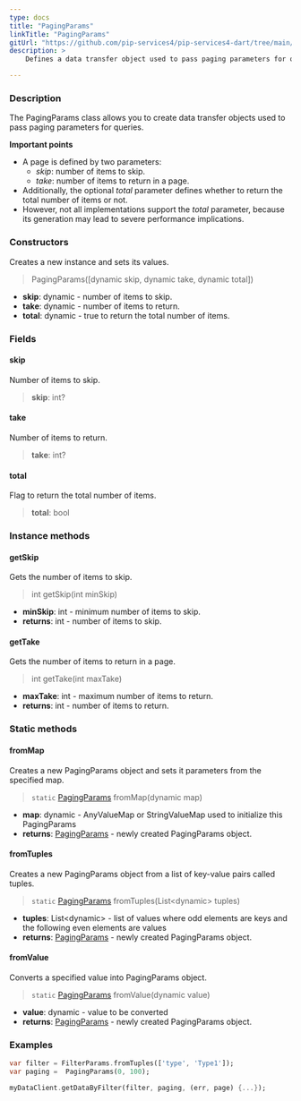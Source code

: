 ```yaml
---
type: docs
title: "PagingParams"
linkTitle: "PagingParams"
gitUrl: "https://github.com/pip-services4/pip-services4-dart/tree/main/pip-services4-data-dart"
description: > 
    Defines a data transfer object used to pass paging parameters for queries.

---
```


### Description

The PagingParams class allows you to create data transfer objects used to pass paging parameters for queries.

**Important points**

- A page is defined by two parameters:
    - *skip*: number of items to skip.
    - *take*: number of items to return in a page.
 - Additionally, the optional *total* parameter defines whether to return the total number of items or not.
 - However, not all implementations support the *total* parameter, because its generation may lead to severe performance implications.

### Constructors
Creates a new instance and sets its values.

> PagingParams([dynamic skip, dynamic take, dynamic total])

- **skip**: dynamic - number of items to skip.
- **take**: dynamic - number of items to return. 
- **total**: dynamic - true to return the total number of items.


### Fields

<span class="hide-title-link">

#### skip
Number of items to skip.
> **skip**: int?

#### take
Number of items to return. 
> **take**: int?

#### total
Flag to return the total number of items.
> **total**: bool

</span>


### Instance methods

#### getSkip
Gets the number of items to skip.

> int getSkip(int minSkip)

- **minSkip**: int - minimum number of items to skip.
- **returns**: int - number of items to skip.


#### getTake
Gets the number of items to return in a page.

> int getTake(int maxTake)

- **maxTake**: int - maximum number of items to return.
- **returns**: int - number of items to return.

### Static methods

#### fromMap
Creates a new PagingParams object and sets it parameters from the specified map.

> `static` [PagingParams]() fromMap(dynamic map)

- **map**: dynamic - AnyValueMap or StringValueMap used to initialize this PagingParams
- **returns**: [PagingParams]() - newly created PagingParams object.


#### fromTuples
Creates a new PagingParams object from a list of key-value pairs called tuples.

> `static` [PagingParams]() fromTuples(List\<dynamic\> tuples)

- **tuples**: List\<dynamic\> - list of values where odd elements are keys and the following even elements are values
- **returns**: [PagingParams]() - newly created PagingParams object.


#### fromValue
Converts a specified value into PagingParams object.

> `static` [PagingParams]() fromValue(dynamic value)

- **value**: dynamic - value to be converted
- **returns**: [PagingParams]() - newly created PagingParams object.

### Examples

```dart
var filter = FilterParams.fromTuples(['type', 'Type1']);
var paging =  PagingParams(0, 100);

myDataClient.getDataByFilter(filter, paging, (err, page) {...});

```
